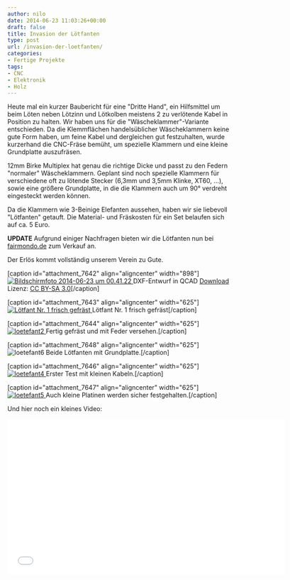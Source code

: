 ```yaml
---
author: nilo
date: 2014-06-23 11:03:26+00:00
draft: false
title: Invasion der Lötfanten
type: post
url: /invasion-der-loetfanten/
categories:
- Fertige Projekte
tags:
- CNC
- Elektronik
- Holz
---
```


Heute mal ein kurzer Baubericht für eine "Dritte Hand", ein Hilfsmittel um beim Löten neben Lötzinn und Lötkolben meistens 2 zu verlötende Kabel in Position zu halten. Wir haben uns für die "Wäscheklammer"-Variante entschieden. Da die Klemmflächen handelsüblicher Wäscheklammern keine gute Form haben, um feine Kabel und dergleichen gut festzuhalten, wurde kurzerhand die CNC-Fräse bemüht, um spezielle Klammern und eine kleine Grundplatte auszufräsen.<!-- more -->

12mm Birke Multiplex hat genau die richtige Dicke und passt zu den Federn "normaler" Wäscheklammern. Geplant sind noch spezielle Klammern für verschiedene oft zu lötende Stecker (6,3mm und 3,5mm Klinke, XT60, …), sowie eine größere Grundplatte, in die die Klammern auch um 90° verdreht eingesteckt werden können.

Da die Klammern wie 3-Beinige Elefanten aussehen, haben wir sie liebevoll "Lötfanten" getauft. Die Material- und Fräskosten für ein Set belaufen sich auf ca. 5 Euro.

**UPDATE** Aufgrund einiger Nachfragen bieten wir die Lötfanten nun bei [fairmondo.de](https://www.fairmondo.de/articles/lotfanten-set) zum Verkauf an.

Der Erlös kommt vollständig unserem Verein zu Gute.

[caption id="attachment_7642" align="aligncenter" width="898"][![Bildschirmfoto 2014-06-23 um 00.41.22](https://eigenbaukombinat.de/wp-content/uploads/2014/06/Bildschirmfoto-2014-06-23-um-00.41.22.png)
](https://eigenbaukombinat.de/wp-content/uploads/2014/06/Bildschirmfoto-2014-06-23-um-00.41.22.png) DXF-Entwurf in QCAD [Download](https://eigenbaukombinat.de/wp-content/uploads/2014/06/klammerv1.dxf) Lizenz: [CC BY-SA 3.0](http://creativecommons.org/licenses/by-sa/3.0/)[/caption]

[caption id="attachment_7643" align="aligncenter" width="625"][![Lötfant Nr. 1 frisch gefräst](https://eigenbaukombinat.de/wp-content/uploads/2014/06/loetefant1-1024x768.jpg)
](https://eigenbaukombinat.de/wp-content/uploads/2014/06/loetefant1.jpg) Lötfant Nr. 1 frisch gefräst[/caption]

[caption id="attachment_7644" align="aligncenter" width="625"][![loetefant2](https://eigenbaukombinat.de/wp-content/uploads/2014/06/loetefant2-1024x768.jpg)
](https://eigenbaukombinat.de/wp-content/uploads/2014/06/loetefant2.jpg) Fertig gefräst und mit Feder versehen.[/caption]

[caption id="attachment_7648" align="aligncenter" width="625"]![loetefant6](https://eigenbaukombinat.de/wp-content/uploads/2014/06/loetefant6-1024x768.jpg)
Beide Lötfanten mit Grundplatte.[/caption]

[caption id="attachment_7646" align="aligncenter" width="625"][![loetefant4](https://eigenbaukombinat.de/wp-content/uploads/2014/06/loetefant4-1024x768.jpg)
](https://eigenbaukombinat.de/wp-content/uploads/2014/06/loetefant4.jpg) Erster Test mit kleinen Kabeln.[/caption]

[caption id="attachment_7647" align="aligncenter" width="625"][![loetefant5](https://eigenbaukombinat.de/wp-content/uploads/2014/06/loetefant5-1024x768.jpg)
](https://eigenbaukombinat.de/wp-content/uploads/2014/06/loetefant5.jpg) Auch kleine Platinen werden sicher festgehalten.[/caption]

Und hier noch ein kleines Video:

<iframe src="//player.vimeo.com/video/99143669" allowfullscreen="allowfullscreen" height="351" frameborder="0" width="625"></iframe>
